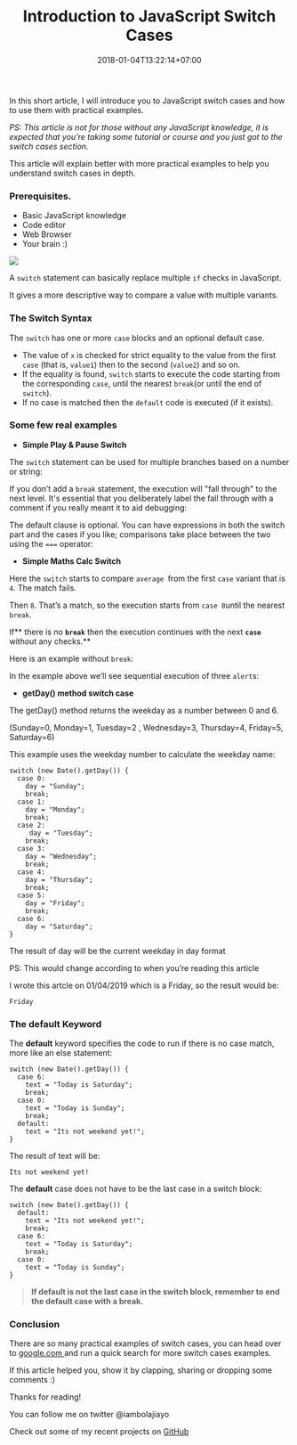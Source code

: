 ﻿---
title: "Introduction to JavaScript Switch Cases"
date: 2018-01-04T13:22:14+07:00
draft: false
type: "post"
tags: ["javascript", "es6", "developers"]
---

In this short article, I will introduce you to JavaScript switch cases and how
to use them with practical examples.

*PS: This article is not for those without any JavaScript knowledge, it is
expected that you’re taking some tutorial or course and you just got to the
switch cases section.*

This article will explain better with more practical examples to help you
understand switch cases in depth.


### Prerequisites.

* Basic JavaScript knowledge
* Code editor
* Web Browser
* Your brain :)

![](https://cdn-images-1.medium.com/max/880/0*f2yYmYJFuG3pH07G.jpg)

A `switch` statement can basically replace multiple `if` checks in JavaScript.

It gives a more descriptive way to compare a value with multiple variants.

### **The Switch Syntax**

The `switch` has one or more `case` blocks and an optional default case.


* The value of `x` is checked for strict equality to the value from the first
`case` (that is, `value1`) then to the second (`value2`) and so on.
* If the equality is found, `switch` starts to execute the code starting from the
corresponding `case`, until the nearest `break`(or until the end of `switch`).
* If no case is matched then the `default` code is executed (if it exists).

### **Some few real examples**

* **Simple Play & Pause Switch**

The `switch` statement can be used for multiple branches based on a number or
string:


If you don’t add a `break` statement, the execution will "fall through" to the
next level. It's essential that you deliberately label the fall through with a
comment if you really meant it to aid debugging:


The default clause is optional. You can have expressions in both the switch part
and the cases if you like; comparisons take place between the two using the
`===` operator:


* **Simple Maths Calc Switch**


Here the `switch` starts to compare `average `from the first `case` variant that
is `4`. The match fails.

Then `8`. That’s a match, so the execution starts from `case 8`until the nearest
`break`.

If** there is no **`break`** then the execution continues with the next
**`case`** without any checks.**

Here is an example without `break`:


In the example above we’ll see sequential execution of three `alert`s:


* **getDay() method switch case**

The getDay() method returns the weekday as a number between 0 and 6.

(Sunday=0, Monday=1, Tuesday=2 , Wednesday=3, Thursday=4, Friday=5, Saturday=6)

This example uses the weekday number to calculate the weekday name:

    switch (new Date().getDay()) {
      case 0:
        day = "Sunday";
        break;
      case 1:
        day = "Monday";
        break;
      case 2:
         day = "Tuesday";
        break;
      case 3:
        day = "Wednesday";
        break;
      case 4:
        day = "Thursday";
        break;
      case 5:
        day = "Friday";
        break;
      case 6:
        day = "Saturday";
    }

The result of day will be the current weekday in day format

PS: This would change according to when you’re reading this article

I wrote this artcle on 01/04/2019 which is a Friday, so the result would be:

    Friday

### The default Keyword

The **default** keyword specifies the code to run if there is no case match,
more like an else statement:

    switch (new Date().getDay()) {
      case 6:
        text = "Today is Saturday";
        break; 
      case 0:
        text = "Today is Sunday";
        break; 
      default: 
        text = "Its not weekend yet!";
    }

The result of text will be:

    Its not weekend yet!

The **default** case does not have to be the last case in a switch block:

    switch (new Date().getDay()) {
      default: 
        text = "Its not weekend yet!";
        break;
      case 6:
        text = "Today is Saturday";
        break; 
      case 0:
        text = "Today is Sunday";
    }

> **If default is not the last case in the switch block, remember to end the
> default case with a break.**

### **Conclusion**

There are so many practical examples of switch cases, you can head over to
[google.com ](https://google.com/)and run a quick search for more switch cases
examples.

If this article helped you, show it by clapping, sharing or dropping some
comments :)

Thanks for reading!

You can follow me on twitter @iambolajiayo

Check out some of my recent projects on
[GitHub](https://github.com/bolajiayodeji)